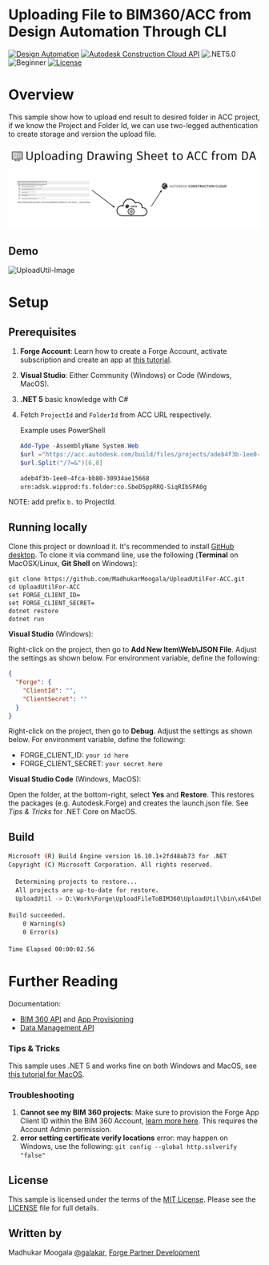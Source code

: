 # Uploading File to BIM360/ACC from Design Automation Through CLI

[![Design Automation](https://img.shields.io/badge/Design%20Automation-v3-brightgreen)](https://forge.autodesk.com/en/docs/design-automation/v3)
[![Autodesk Construction Cloud API](https://img.shields.io/badge/ACC-v1-brightgreen.svg)](https://forge.autodesk.com/en/docs/acc/v1/overview/)
![.NET5.0](https://img.shields.io/badge/.NET-5.0-brightgreen.svg)
![Beginner](https://img.shields.io/badge/Level-Beginner-green.svg)
[![License](https://img.shields.io/:license-MIT-blue.svg)](http://opensource.org/licenses/MIT)


# Overview

This sample show how to upload end result to desired folder in ACC project, if we know the Project and Folder Id, we can use two-legged authentication to create storage and version the upload file.

![UploadFileToACC](UploadFileToACC.png)



## Demo

![UploadUtil-Image](https://github.com/MadhukarMoogala/UploadUtilFor-ACC/blob/master/UploadUtil2.gif)

# Setup

## Prerequisites

1. **Forge Account**: Learn how to create a Forge Account, activate subscription and create an app at [this tutorial](http://learnforge.autodesk.io/#/account/).

2. **Visual Studio**: Either Community (Windows) or Code (Windows, MacOS).

3. **.NET 5** basic knowledge with C#

4. Fetch `ProjectId` and `FolderId` from ACC  URL respectively.

   Example uses PowerShell

   ```powershell
   Add-Type -AssemblyName System.Web
   $url ="https://acc.autodesk.com/build/files/projects/adeb4f3b-1ee0-4fca-bb80-30934ae15668?folderUrn=urn%3Aadsk.wipprod%3Afs.folder%3Aco.SbeD5ppRRQ-SiqRIbSPA0g&viewModel=detail&moduleId=folders"
   $url.Split("/?=&")[6,8]
   ```

   ```bash
   adeb4f3b-1ee0-4fca-bb80-30934ae15668
   urn:adsk.wipprod:fs.folder:co.SbeD5ppRRQ-SiqRIbSPA0g
   ```

NOTE: add prefix `b.` to ProjectId.

## Running locally

Clone this project or download it. It's recommended to install [GitHub desktop](https://desktop.github.com/). To clone it via command line, use the following (**Terminal** on MacOSX/Linux, **Git Shell** on Windows):

```
git clone https://github.com/MadhukarMoogala/UploadUtilFor-ACC.git
cd UploadUtilFor-ACC
set FORGE_CLIENT_ID=
set FORGE_CLIENT_SECRET=
dotnet restore
dotnet run
```

**Visual Studio** (Windows):

Right-click on the project, then go to **Add New Item\Web\JSON File**. Adjust the settings as shown below. For environment variable, define the following:

```json
{
  "Forge": {
    "ClientId": "",
    "ClientSecret": ""
  }
}

```

Right-click on the project, then go to **Debug**. Adjust the settings as shown below. For environment variable, define the following:

- FORGE_CLIENT_ID: `your id here`
- FORGE_CLIENT_SECRET: `your secret here`

**Visual Studio Code** (Windows, MacOS):

Open the folder, at the bottom-right, select **Yes** and **Restore**. This restores the packages (e.g. Autodesk.Forge) and creates the launch.json file. See *Tips & Tricks* for .NET Core on MacOS.

## Build 

```bash
Microsoft (R) Build Engine version 16.10.1+2fd48ab73 for .NET
Copyright (C) Microsoft Corporation. All rights reserved.

  Determining projects to restore...
  All projects are up-to-date for restore.
  UploadUtil -> D:\Work\Forge\UploadFileToBIM360\UploadUtil\bin\x64\Debug\net5.0\UploadUtil.dll

Build succeeded.
    0 Warning(s)
    0 Error(s)

Time Elapsed 00:00:02.56
```




# Further Reading

Documentation:

- [BIM 360 API](https://developer.autodesk.com/en/docs/bim360/v1/overview/) and [App Provisioning](https://forge.autodesk.com/blog/bim-360-docs-provisioning-forge-apps)
- [Data Management API](https://developer.autodesk.com/en/docs/data/v2/overview/)

### Tips & Tricks

This sample uses .NET 5 and works fine on both Windows and MacOS, see [this tutorial for MacOS](https://github.com/augustogoncalves/dotnetcoreheroku).

### Troubleshooting

1. **Cannot see my BIM 360 projects**: Make sure to provision the Forge App Client ID within the BIM 360 Account, [learn more here](https://forge.autodesk.com/blog/bim-360-docs-provisioning-forge-apps). This requires the Account Admin permission.
2. **error setting certificate verify locations** error: may happen on Windows, use the following: `git config --global http.sslverify "false"`

## License

This sample is licensed under the terms of the [MIT License](http://opensource.org/licenses/MIT). Please see the [LICENSE](https://github.com/MadhukarMoogala/UploadUtilFor-ACC/blob/master/LICENSE) file for full details.

## Written by

Madhukar Moogala [@galakar](http://twitter.com/galakar), [Forge Partner Development](http://forge.autodesk.com/)

